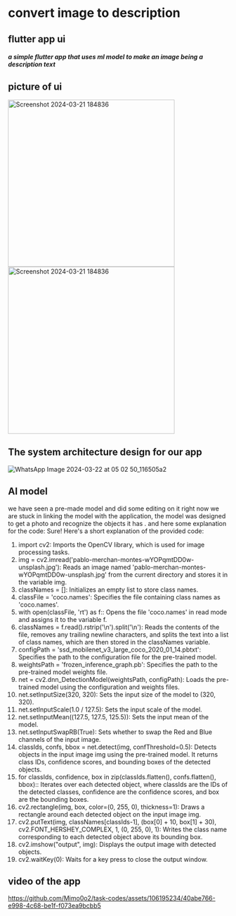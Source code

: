 

# convert image to description
## flutter app ui
##### a simple flutter app that uses ml model to make an image being a description text

## picture of ui 

<img width="379" alt="Screenshot 2024-03-21 184836" src="https://github.com/Mimo0o2/task-codes/assets/106195234/994a3a61-43c9-43d4-906d-a884d51100d1">


<img width="379" alt="Screenshot 2024-03-21 184836" src="https://github.com/Mimo0o2/task-codes/assets/106195234/5dc85b77-ad34-4260-a5fc-1a0810ad4f2c">

## The system architecture design for our app

![WhatsApp Image 2024-03-22 at 05 02 50_116505a2](https://github.com/Mimo0o2/task-codes/assets/106195234/0bcef8bf-2e85-41d0-9a1a-a8da9a1b708c)






## AI model
we have seen a pre-made model and did some editing on it 
right now we are stuck in linking the model with the application,
the model was designed to get a photo and recognize the objects it has .
and here some explanation for the code:
Sure! Here's a short explanation of the provided code:

1. import cv2: Imports the OpenCV library, which is used for image processing tasks.
2. img = cv2.imread('pablo-merchan-montes-wYOPqmtDD0w-unsplash.jpg'): Reads an image named 'pablo-merchan-montes-wYOPqmtDD0w-unsplash.jpg' from the current directory and stores it in the variable img.
3. classNames = []: Initializes an empty list to store class names.
4. classFile = 'coco.names': Specifies the file containing class names as 'coco.names'.
5. with open(classFile, 'rt') as f:: Opens the file 'coco.names' in read mode and assigns it to the variable f.
6. classNames = f.read().rstrip('\n').split('\n'): Reads the contents of the file, removes any trailing newline characters, and splits the text into a list of class names, which are then stored in the classNames variable.
7. configPath = 'ssd_mobilenet_v3_large_coco_2020_01_14.pbtxt': Specifies the path to the configuration file for the pre-trained model.
8. weightsPath = 'frozen_inference_graph.pb': Specifies the path to the pre-trained model weights file.
9. net = cv2.dnn_DetectionModel(weightsPath, configPath): Loads the pre-trained model using the configuration and weights files.
10. net.setInputSize(320, 320): Sets the input size of the model to (320, 320).
11. net.setInputScale(1.0 / 127.5): Sets the input scale of the model.
12. net.setInputMean((127.5, 127.5, 125.5)): Sets the input mean of the model.
13. net.setInputSwapRB(True): Sets whether to swap the Red and Blue channels of the input image.
14. classIds, confs, bbox = net.detect(img, confThreshold=0.5): Detects objects in the input image img using the pre-trained model. It returns class IDs, confidence scores, and bounding boxes of the detected objects.
15. for classIds, confidence, box in zip(classIds.flatten(), confs.flatten(), bbox):: Iterates over each detected object, where classIds are the IDs of the detected classes, confidence are the confidence scores, and box are the bounding boxes.
16. cv2.rectangle(img, box, color=(0, 255, 0), thickness=1): Draws a rectangle around each detected object on the input image img.
17. cv2.putText(img, classNames[classIds-1], (box[0] + 10, box[1] + 30), cv2.FONT_HERSHEY_COMPLEX, 1, (0, 255, 0), 1): Writes the class name corresponding to each detected object above its bounding box.
20. cv2.imshow("output", img): Displays the output image with detected objects.
21. cv2.waitKey(0): Waits for a key press to close the output window.

## video of the app


https://github.com/Mimo0o2/task-codes/assets/106195234/40abe766-e998-4c68-be1f-f073ea9bcbb5







